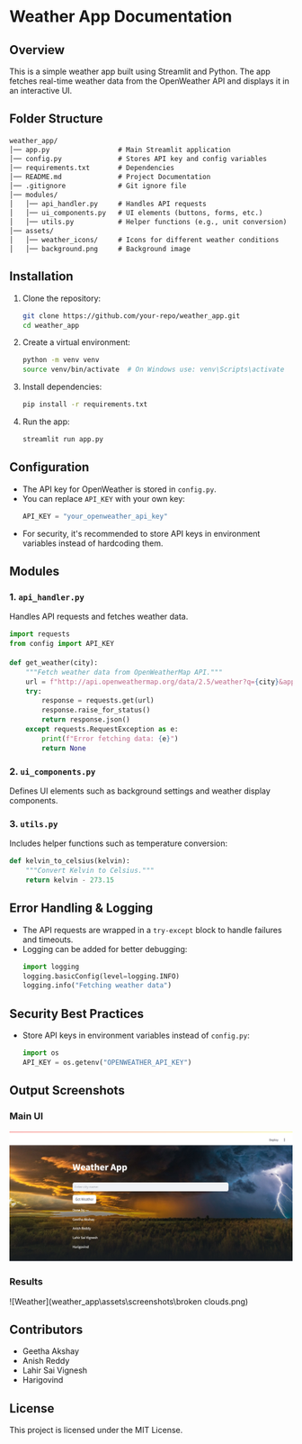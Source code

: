 # Weather App Documentation

## Overview
This is a simple weather app built using Streamlit and Python. The app fetches real-time weather data from the OpenWeather API and displays it in an interactive UI.

## Folder Structure
```
weather_app/
│── app.py                 # Main Streamlit application
│── config.py              # Stores API key and config variables
│── requirements.txt       # Dependencies
│── README.md              # Project Documentation
│── .gitignore             # Git ignore file
│── modules/
│   │── api_handler.py     # Handles API requests
│   │── ui_components.py   # UI elements (buttons, forms, etc.)
│   │── utils.py           # Helper functions (e.g., unit conversion)
│── assets/
│   │── weather_icons/     # Icons for different weather conditions
│   │── background.png     # Background image
```

## Installation

1. Clone the repository:
   ```bash
   git clone https://github.com/your-repo/weather_app.git
   cd weather_app
   ```

2. Create a virtual environment:
   ```bash
   python -m venv venv
   source venv/bin/activate  # On Windows use: venv\Scripts\activate
   ```

3. Install dependencies:
   ```bash
   pip install -r requirements.txt
   ```

4. Run the app:
   ```bash
   streamlit run app.py
   ```

## Configuration

- The API key for OpenWeather is stored in `config.py`.
- You can replace `API_KEY` with your own key:
  ```python
  API_KEY = "your_openweather_api_key"
  ```
- For security, it's recommended to store API keys in environment variables instead of hardcoding them.

## Modules

### 1. `api_handler.py`
Handles API requests and fetches weather data.
```python
import requests
from config import API_KEY

def get_weather(city):
    """Fetch weather data from OpenWeatherMap API."""
    url = f"http://api.openweathermap.org/data/2.5/weather?q={city}&appid={API_KEY}&units=metric"
    try:
        response = requests.get(url)
        response.raise_for_status()
        return response.json()
    except requests.RequestException as e:
        print(f"Error fetching data: {e}")
        return None
```

### 2. `ui_components.py`
Defines UI elements such as background settings and weather display components.

### 3. `utils.py`
Includes helper functions such as temperature conversion:
```python
def kelvin_to_celsius(kelvin):
    """Convert Kelvin to Celsius."""
    return kelvin - 273.15
```

## Error Handling & Logging
- The API requests are wrapped in a `try-except` block to handle failures and timeouts.
- Logging can be added for better debugging:
  ```python
  import logging
  logging.basicConfig(level=logging.INFO)
  logging.info("Fetching weather data")
  ```

## Security Best Practices
- Store API keys in environment variables instead of `config.py`:
  ```python
  import os
  API_KEY = os.getenv("OPENWEATHER_API_KEY")
  ```

## Output Screenshots

### Main UI
![Main UI](weather_app\assets\screenshots\default.png)

### Results
![Weather](weather_app\assets\screenshots\broken clouds.png)


## Contributors
- Geetha Akshay
- Anish Reddy
- Lahir Sai Vignesh
- Harigovind

## License
This project is licensed under the MIT License.

